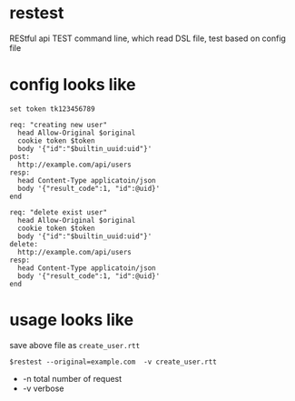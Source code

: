 # restest
REStful api TEST command line, which read DSL file, test based on config file

# config looks like
```text
set token tk123456789

req: "creating new user"
  head Allow-Original $original
  cookie token $token
  body '{"id":"$builtin_uuid:uid"}'
post:
  http://example.com/api/users
resp:
  head Content-Type applicatoin/json
  body '{"result_code":1, "id":@uid}'
end

req: "delete exist user"
  head Allow-Original $original
  cookie token $token
  body '{"id":"$builtin_uuid:uid"}'
delete:
  http://example.com/api/users
resp:
  head Content-Type applicatoin/json
  body '{"result_code":1, "id":@uid}'
end
```

# usage looks like
save above file as `create_user.rtt`

`$restest --original=example.com  -v create_user.rtt`

- -n total number of request
- -v verbose
